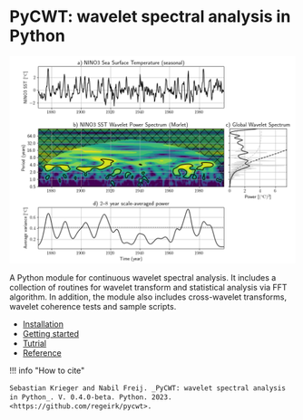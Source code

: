 # PyCWT: wavelet spectral analysis in Python

![image](./img/sample_NINO3.png)

A Python module for continuous wavelet spectral analysis. It includes a
collection of routines for wavelet transform and statistical analysis via FFT
algorithm. In addition, the module also includes cross-wavelet transforms,
wavelet coherence tests and sample scripts.


* [Installation](./user-guide/installation.md)
* [Getting started](./user-guide/getting-started.md)
* [Tutrial](./tutorial/cwt.md)
* [Reference](./reference/index.md)


!!! info "How to cite"

    Sebastian Krieger and Nabil Freij. _PyCWT: wavelet spectral analysis in Python_. V. 0.4.0-beta. Python. 2023. <https://github.com/regeirk/pycwt>.